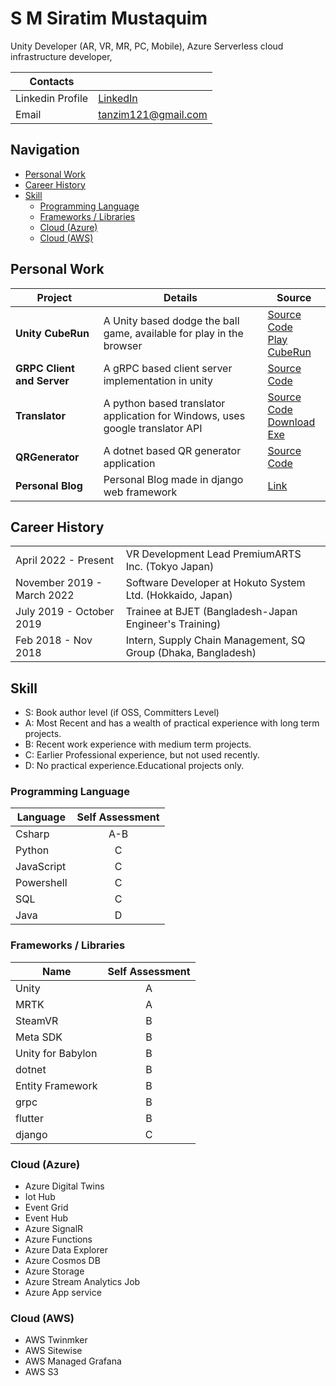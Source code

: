 # S M Siratim Mustaquim <!-- omit from toc -->

Unity Developer (AR, VR, MR, PC, Mobile), Azure Serverless cloud infrastructure developer,

|Contacts||
|---|---|
|Linkedin Profile | [LinkedIn](https://www.linkedin.com/in/siratimmustaquim/)|
|Email | [tanzim121@gmail.com](mailto:tanzim121@gmail.com)|

## Navigation <!-- omit from toc -->

- [Personal Work](#personal-work)
- [Career History](#career-history)
- [Skill](#skill)
  - [Programming Language](#programming-language)
  - [Frameworks / Libraries](#frameworks--libraries)
  - [Cloud (Azure)](#cloud-azure)
  - [Cloud (AWS)](#cloud-aws)

## Personal Work

|Project|Details|Source|
|---|---|---|
|**Unity CubeRun**|A Unity based dodge the ball game, available for play in the browser|[Source Code](https://github.com/Shorotshishir/unity-cuberun)<br/>[Play CubeRun](http://shorotshishir.github.io/unity-cuberun-webGL/)|
|**GRPC Client and Server**|A gRPC based client server implementation in unity|[Source Code](https://github.com/Shorotshishir/grpc)|
|**Translator**|A python based translator application for Windows, uses google translator API |[Source Code](https://github.com/Shorotshishir/translator-gui)<br/>[Download Exe](https://github.com/Shorotshishir/translator-gui/releases/tag/0.1.1)|
|**QRGenerator**|A dotnet based QR generator application |[Source Code](https://github.com/Shorotshishir/QRGenerator)|
|**Personal Blog**|Personal Blog made in django web framework|[Link](https://tanzims-django-blog.herokuapp.com/)|

## Career History

|||
|---|---|
|April 2022 - Present | VR Development Lead PremiumARTS Inc. (Tokyo Japan) |
|November 2019 - March 2022| Software Developer at Hokuto System Ltd. (Hokkaido, Japan)|
|July 2019 - October 2019| Trainee at BJET (Bangladesh-Japan Engineer's Training)|
|Feb 2018 - Nov 2018|Intern, Supply Chain Management, SQ Group (Dhaka, Bangladesh)|

## Skill

- S: Book author level (if OSS, Committers Level)
- A: Most Recent and has a wealth of practical experience with long term projects.
- B: Recent work experience with medium term projects.
- C: Earlier Professional experience, but not used recently.
- D: No practical experience.Educational projects only.

### Programming Language

|Language|Self Assessment|
|---|:---:|
|Csharp|A-B|
|Python|C|
|JavaScript|C|
|Powershell|C|
|SQL|C|
|Java|D|

### Frameworks / Libraries

|Name|Self Assessment|
|---|:---:|
|Unity|A|
|MRTK|A|
|SteamVR|B|
|Meta SDK|B|
|Unity for Babylon|B|
|dotnet|B|
|Entity Framework|B|
|grpc|B|
|flutter|B|
|django|C|


### Cloud (Azure)

- Azure Digital Twins
- Iot Hub
- Event Grid
- Event Hub
- Azure SignalR
- Azure Functions
- Azure Data Explorer
- Azure Cosmos DB
- Azure Storage
- Azure Stream Analytics Job
- Azure App service

### Cloud (AWS)

- AWS Twinmker
- AWS Sitewise
- AWS Managed Grafana
- AWS S3
